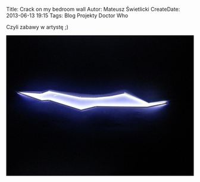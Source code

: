 Title: Crack on my bedroom wall
Autor: Mateusz Świetlicki
CreateDate: 2013-06-13 19:15
Tags:	Blog
		Projekty
		Doctor Who

Czyli zabawy w artystę ;)

![Crack on my bedroom wall](/files/crack.jpg)

